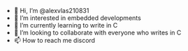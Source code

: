 - 👋 Hi, I’m @alexvlas210831
- 👀 I’m interested in embedded developments
- 🌱 I’m currently learning to write in C
- 💞️ I’m looking to collaborate with everyone who writes in C
- 📫 How to reach me discord 

<!---
alexvlas210831/alexvlas210831 is a ✨ special ✨ repository because its `README.md` (this file) appears on your GitHub profile.
You can click the Preview link to take a look at your changes.
--->
